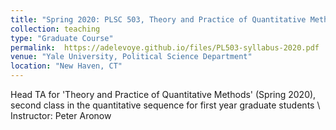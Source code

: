 ```yaml
---
title: "Spring 2020: PLSC 503, Theory and Practice of Quantitative Methods"
collection: teaching
type: "Graduate Course"
permalink:  https://adelevoye.github.io/files/PL503-syllabus-2020.pdf
venue: "Yale University, Political Science Department"
location: "New Haven, CT"
---
```


Head TA for 'Theory and Practice of Quantitative Methods' (Spring 2020), second class in the quantitative sequence for first year graduate students \\ 
Instructor: Peter Aronow
